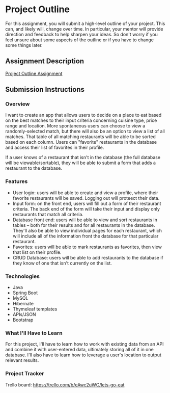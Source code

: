 # Project Outline
For this assignment, you will submit a high-level outline of your project. This can, and likely will, change over time. In particular, your mentor will provide direction and feedback to help sharpen your ideas. So don't worry if you feel unsure about some aspects of the outline or if you have to change some things later.

## Assignment Description
[Project Outline Assignment](https://education.launchcode.org/liftoff/modules/assignments/project-outline)

## Submission Instructions

### Overview
I want to create an app that allows users to decide on a place to eat based on the best matches to their input criteria concerning cuisine type, price range and location. More spontaneous users can choose to view a randomly-selected match, but there will also be an option to view a list of all matches. That table of all matching restaurants will be able to be sorted based on each column. Users can "favorite" restaurants in the database and access their list of favorites in their profile.

If a user knows of a restaurant that isn't in the database (the full database will be viewable/sortable), they will be able to submit a form that adds a restaurant to the database.

### Features
- User login: users will be able to create and view a profile, where their favorite restaurants will be saved. Logging out will proteect their data.
- Input form: on the front end, users will fill out a form of their restaurant criteria. The back end of the form will take their input and display only restaurants that match all criteria.
- Database front end: users will be able to view and sort restaurants in tables – both for their results and for all restaurants in the database. They'll also be able to view individual pages for each restaurant, which will include all of the information front the database for that particular restaurant.
- Favorites: users will be able to mark restaurants as favorites, then view that list on their profile.
- CRUD Database: users will be able to add restaurants to the database if they know of one that isn't currently on the list.

### Technologies
- Java
- Spring Boot
- MySQL
- Hibernate
- Thymeleaf templates
- APIs/JSON
- Bootstrap

### What I'll Have to Learn
For this project, I'll have to learn how to work with existing data from an API and combine it with user-entered data, ultimately storing all of it in one database. I'll also have to learn how to leverage a user's location to output relevant results.

### Project Tracker
Trello board:
https://trello.com/b/eAwc2uWC/lets-go-eat